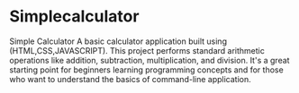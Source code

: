 # Simplecalculator
Simple Calculator A basic calculator application built using (HTML,CSS,JAVASCRIPT). This project performs standard arithmetic operations like addition, subtraction, multiplication, and division. It's a great starting point for beginners learning programming concepts and for those who want to understand the basics of  command-line application.
